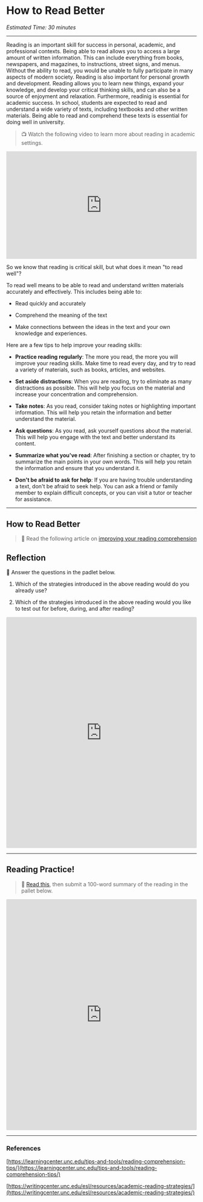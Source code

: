 # How to Read Better

*Estimated Time: 30 minutes*

---

Reading is an important skill for success in personal, academic, and professional contexts. Being able to read allows you to access a large amount of written information. This can include everything from books, newspapers, and magazines, to instructions, street signs, and menus. Without the ability to read, you would be unable to fully participate in many aspects of modern society. Reading is also important for personal growth and development. Reading allows you to learn new things, expand your knowledge, and develop your critical thinking skills, and can also be a source of enjoyment and relaxation. Furthermore, readinig is essential for academic success. In school, students are expected to read and understand a wide variety of texts, including textbooks and other written materials. Being able to read and comprehend these texts is essential for doing well in university. 

> 📺 Watch the following video to learn more about reading in academic settings.

<div style="position: relative; padding-bottom: 56.25%; height: 0;"><iframe src="https://www.youtube.com/embed/WAIUkjsZ5xQ" title="YouTube video player" frameborder="0" allow="accelerometer; autoplay; clipboard-write; encrypted-media; gyroscope; picture-in-picture" allowfullscreen style="position: absolute; top: 0; left: 0; width: 100%; height: 100%;"></iframe></div>

So we know that reading is critical skill, but what does it mean "to read well"?

To read well means to be able to read and understand written materials accurately and effectively. This includes being able to:

- Read quickly and accurately

- Comprehend the meaning of the text 

- Make connections between the ideas in the text and your own knowledge and experiences. 

<aside>
  
Here are a few tips to help improve your reading skills:

- **Practice reading regularly**: The more you read, the more you will improve your reading skills. Make time to read every day, and try to read a variety of materials, such as books, articles, and websites.

- **Set aside distractions**: When you are reading, try to eliminate as many distractions as possible. This will help you focus on the material and increase your concentration and comprehension.

- **Take notes**: As you read, consider taking notes or highlighting important information. This will help you retain the information and better understand the material.

- **Ask questions**: As you read, ask yourself questions about the material. This will help you engage with the text and better understand its content.

- **Summarize what you've read**: After finishing a section or chapter, try to summarize the main points in your own words. This will help you retain the information and ensure that you understand it.

- **Don't be afraid to ask for help**: If you are having trouble understanding a text, don't be afraid to seek help. You can ask a friend or family member to explain difficult concepts, or you can visit a tutor or teacher for assistance.

</aside>
  
---

## How to Read Better

> 📖 Read the following article on [improving your reading comprehension](https://learningcenter.unc.edu/tips-and-tools/reading-comprehension-tips/)


## Reflection

<aside>
  
💬 Answer the questions in the padlet below.

1) Which of the strategies introduced in the above reading would do you already use?

2) Which of the strategies introduced in the above reading would you like to test out for before, during, and after reading?

</aside>

<div style="border:1px solid rgba(0,0,0,0.1);border-radius:2px;box-sizing:border-box;overflow:hidden;position:relative;width:100%;background:#F4F4F4"><iframe src="https://padlet.com/curriculumpad/2rrnerjkpa7nxudj" frameborder="0" allow="camera;microphone;geolocation" style="width:100%;height:608px;display:block;padding:0;margin:0"></iframe></div>

---

## Reading Practice!

> 📖 [Read this](https://techcrunch.com/2022/03/13/augmented-realitys-half-decade-of-stagnation/), then submit a 100-word summary of the reading in the pallet below.

<div style="border:1px solid rgba(0,0,0,0.1);border-radius:2px;box-sizing:border-box;overflow:hidden;position:relative;width:100%;background:#F4F4F4"><iframe src="https://padlet.com/curriculumpad/dj6l0a11f43x8b37" frameborder="0" allow="camera;microphone;geolocation" style="width:100%;height:608px;display:block;padding:0;margin:0"></iframe></div>

---

### References

[https://learningcenter.unc.edu/tips-and-tools/reading-comprehension-tips/](https://learningcenter.unc.edu/tips-and-tools/reading-comprehension-tips/)

[https://writingcenter.unc.edu/esl/resources/academic-reading-strategies/](https://writingcenter.unc.edu/esl/resources/academic-reading-strategies/)
